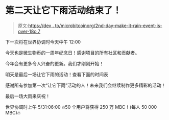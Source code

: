 # 第二天让它下雨活动结束了！

> 原文:[https://dev . to/microbitcoinorg/2nd-day-make-it-rain-event-is-over-18o 7](https://dev.to/microbitcoinorg/2nd-day-make-it-rain-event-is-over-18o7)

下一次将在世界协调时今天中午 12:00

今天也是微生物币的一周年纪念日！感谢项目的所有社区和贡献者。

今年会有更多令人兴奋的更新。我们才刚刚开始！

明天是最后一场让它下雨的活动！查看下面的时间表

感谢所有参加第一次“让它下雨”活动的人！未来我们会继续制作更多精彩的活动！

最后一场大雨来庆祝！

世界协调时上午 5/31:06:00
🔥50 个用户将获得 250 万 MBC！(每人 50 000 MBC)🔥